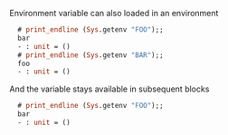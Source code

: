 Environment variable can also loaded in an environment

```ocaml set-FOO=bar,set-BAR=foo
  # print_endline (Sys.getenv "FOO");;
  bar
  - : unit = ()
  # print_endline (Sys.getenv "BAR");;
  foo
  - : unit = ()
```

And the variable stays available in subsequent blocks

```ocaml
  # print_endline (Sys.getenv "FOO");;
  bar
  - : unit = ()
```
